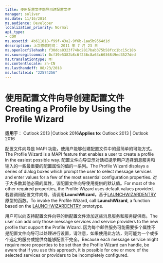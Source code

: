 ```yaml
---
title: 使用配置文件向导创建配置文件
manager: soliver
ms.date: 11/16/2014
ms.audience: Developer
localization_priority: Normal
api_type:
- COM
ms.assetid: 4b611818-f99f-43a2-9f6b-1aa5b9564d1d
description: 上次修改时间： 2011 年 7 月 23 日
ms.openlocfilehash: f30dca8323f74bc2817bab375b58fcc1bc15c18b
ms.sourcegitcommit: 0cf39e5382b8c6f236c8a63c6036849ed3527ded
ms.translationtype: MT
ms.contentlocale: zh-CN
ms.lasthandoff: 08/23/2018
ms.locfileid: "22574256"
---
```

# <a name="creating-a-profile-by-using-the-profile-wizard"></a><span data-ttu-id="00332-103">使用配置文件向导创建配置文件</span><span class="sxs-lookup"><span data-stu-id="00332-103">Creating a Profile by Using the Profile Wizard</span></span>

  
  
<span data-ttu-id="00332-104">**适用于**： Outlook 2013 |Outlook 2016</span><span class="sxs-lookup"><span data-stu-id="00332-104">**Applies to**: Outlook 2013 | Outlook 2016</span></span> 
  
<span data-ttu-id="00332-105">配置文件向导是 MAPI 功能，使用户能够创建配置文件中的最简单的可能方式。</span><span class="sxs-lookup"><span data-stu-id="00332-105">The Profile Wizard is a MAPI feature that enables a user to create a profile in the easiest possible way.</span></span> <span data-ttu-id="00332-106">配置文件向导显示对话框提示用户选择消息服务和输入的一些最重要的配置属性的值的一系列。</span><span class="sxs-lookup"><span data-stu-id="00332-106">The Profile Wizard displays a series of dialog boxes which prompt the user to select message services and enter values for a few of the most essential configuration properties.</span></span> <span data-ttu-id="00332-107">对于大多数其他必需的属性，该配置文件向导使用提供的默认值。</span><span class="sxs-lookup"><span data-stu-id="00332-107">For most of the other required properties, the Profile Wizard uses default values provided.</span></span> <span data-ttu-id="00332-108">若要调用配置文件向导，请调用**LaunchWizard**，基于[LAUNCHWIZARDENTRY](launchwizardentry.md)原型的函数。</span><span class="sxs-lookup"><span data-stu-id="00332-108">To invoke the Profile Wizard, call **LaunchWizard**, a function based on the [LAUNCHWIZARDENTRY](launchwizardentry.md) prototype.</span></span> 
  
<span data-ttu-id="00332-109">用户可以向支持配置文件向导的新配置文件添加这些消息服务和服务提供商。</span><span class="sxs-lookup"><span data-stu-id="00332-109">The user can add only those message services and service providers to the new profile that support the Profile Wizard.</span></span> <span data-ttu-id="00332-110">因为每个邮件服务可能需要多个属性不是配置文件向导可以处理进行设置，请注意，如果使用此方法，则可能为一个或多个选定的服务或提供商能够配置不完全。</span><span class="sxs-lookup"><span data-stu-id="00332-110">Because each message service might require more properties to be set than the Profile Wizard can handle, be aware that if you use this approach, it is possible for one or more of the selected services or providers to be incompletely configured.</span></span>
  

